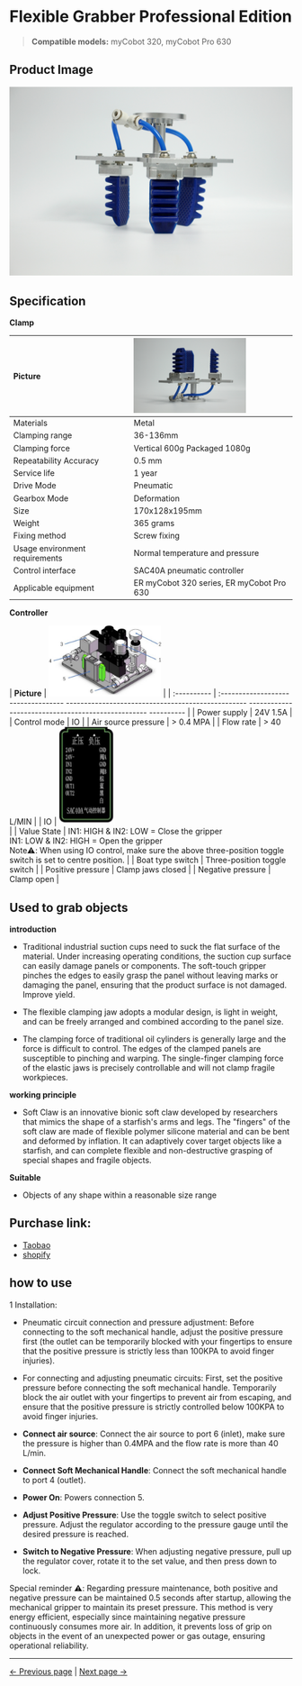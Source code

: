 # Flexible Grabber Professional Edition

> **Compatible models:** myCobot 320, myCobot Pro 630

## Product Image

<img src="../../../resources/1-ProductIntroduction/1.4/1.4.1-Gripper/4-FlexibleGripper/柔性夹爪1.jpg" alt="img-1" width="800 " height="auto" /> <br>

## Specification

**Clamp**

| **Picture** | <img src="../../../resources/1-ProductIntroduction/1.4/1.4.1-Gripper/4-FlexibleGripper/柔性夹爪2.jpg" alt="img -2" width="200" height="auto" /> |
| :----------- | :-----------------------------------|
| Materials | Metal |
| Clamping range | 36-136mm |
| Clamping force | Vertical 600g Packaged 1080g |
| Repeatability Accuracy | 0.5 mm |
| Service life | 1 year |
| Drive Mode | Pneumatic |
| Gearbox Mode | Deformation |
| Size | 170x128x195mm |
| Weight | 365 grams |
| Fixing method | Screw fixing |
| Usage environment requirements | Normal temperature and pressure |
| Control interface | SAC40A pneumatic controller |
| Applicable equipment | ER myCobot 320 series, ER myCobot Pro 630 |

**Controller**

| **Picture** | <img src="../../../resources/1-ProductIntroduction/1.4/1.4.1-Gripper/4-FlexibleGripper/气动控制器1.jpg" alt="img -2" width="200" height="auto"/> |
| :---------- | :---------------------------------- -------------------------------------------------- -------------------------------------------------- ---------- |
| Power supply | 24V 1.5A |
| Control mode | IO |
| Air source pressure | > 0.4 MPA |
| Flow rate | > 40 L/MIN |
| IO | <img src="../../../resources/1-ProductIntroduction/1.4/1.4.1-Gripper/4-FlexibleGripper/气动控制器2.jpg" alt="img-3" width ="100" height="auto" /> <br> |
| Value State | IN1: HIGH & IN2: LOW = Close the gripper<br> IN1: LOW & IN2: HIGH = Open the gripper<br> Note⚠️: When using IO control, make sure the above three-position toggle switch is set to centre position.              |
| Boat type switch | Three-position toggle switch |
| Positive pressure | Clamp jaws closed |
| Negative pressure | Clamp open |

## Used to grab objects

**introduction**

- Traditional industrial suction cups need to suck the flat surface of the material. Under increasing operating conditions, the suction cup surface can easily damage panels or components. The soft-touch gripper pinches the edges to easily grasp the panel without leaving marks or damaging the panel, ensuring that the product surface is not damaged. Improve yield.

- The flexible clamping jaw adopts a modular design, is light in weight, and can be freely arranged and combined according to the panel size.

- The clamping force of traditional oil cylinders is generally large and the force is difficult to control. The edges of the clamped panels are susceptible to pinching and warping. The single-finger clamping force of the elastic jaws is precisely controllable and will not clamp fragile workpieces.

**working principle**

- Soft Claw is an innovative bionic soft claw developed by researchers that mimics the shape of a starfish's arms and legs. The "fingers" of the soft claw are made of flexible polymer silicone material and can be bent and deformed by inflation. It can adaptively cover target objects like a starfish, and can complete flexible and non-destructive grasping of special shapes and fragile objects.

**Suitable**

- Objects of any shape within a reasonable size range

## Purchase link:

- [Taobao](https://shop504055678.taobao.com)
- [shopify](https://shop.elephantrobotics.com/)

## how to use

1 Installation: <br>

- Pneumatic circuit connection and pressure adjustment: Before connecting to the soft mechanical handle, adjust the positive pressure first (the outlet can be temporarily blocked with your fingertips to ensure that the positive pressure is strictly less than 100KPA to avoid finger injuries).

- For connecting and adjusting pneumatic circuits: First, set the positive pressure before connecting the soft mechanical handle. Temporarily block the air outlet with your fingertips to prevent air from escaping, and ensure that the positive pressure is strictly controlled below 100KPA to avoid finger injuries.

- **Connect air source**: Connect the air source to port 6 (inlet), make sure the pressure is higher than 0.4MPA and the flow rate is more than 40 L/min.
- **Connect Soft Mechanical Handle**: Connect the soft mechanical handle to port 4 (outlet).
- **Power On**: Powers connection 5.
- **Adjust Positive Pressure**: Use the toggle switch to select positive pressure. Adjust the regulator according to the pressure gauge until the desired pressure is reached.
- **Switch to Negative Pressure**: When adjusting negative pressure, pull up the regulator cover, rotate it to the set value, and then press down to lock.

Special reminder ⚠️: Regarding pressure maintenance, both positive and negative pressure can be maintained 0.5 seconds after startup, allowing the mechanical gripper to maintain its preset pressure. This method is very energy efficient, especially since maintaining negative pressure continuously consumes more air. In addition, it prevents loss of grip on objects in the event of an unexpected power or gas outage, ensuring operational reliability.

---

[← Previous page](./3-PneumaticGripper.md) | [Next page →](../1.4.2-PumpCup/1-ModuleSuctionCup.md)
